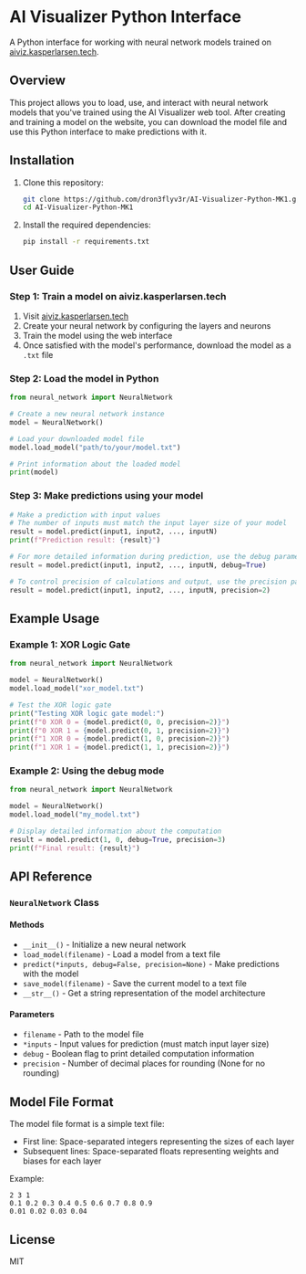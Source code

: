 # AI Visualizer Python Interface

A Python interface for working with neural network models trained on [aiviz.kasperlarsen.tech](https://aiviz.kasperlarsen.tech).

## Overview

This project allows you to load, use, and interact with neural network models that you've trained using the AI Visualizer web tool. After creating and training a model on the website, you can download the model file and use this Python interface to make predictions with it.

## Installation

1. Clone this repository:
   ```bash
   git clone https://github.com/dron3flyv3r/AI-Visualizer-Python-MK1.git
   cd AI-Visualizer-Python-MK1
   ```

2. Install the required dependencies:
   ```bash
   pip install -r requirements.txt
   ```

## User Guide

### Step 1: Train a model on aiviz.kasperlarsen.tech
1. Visit [aiviz.kasperlarsen.tech](https://aiviz.kasperlarsen.tech)
2. Create your neural network by configuring the layers and neurons
3. Train the model using the web interface
4. Once satisfied with the model's performance, download the model as a `.txt` file

### Step 2: Load the model in Python
```python
from neural_network import NeuralNetwork

# Create a new neural network instance
model = NeuralNetwork()

# Load your downloaded model file
model.load_model("path/to/your/model.txt")

# Print information about the loaded model
print(model)
```

### Step 3: Make predictions using your model
```python
# Make a prediction with input values
# The number of inputs must match the input layer size of your model
result = model.predict(input1, input2, ..., inputN)
print(f"Prediction result: {result}")

# For more detailed information during prediction, use the debug parameter
result = model.predict(input1, input2, ..., inputN, debug=True)

# To control precision of calculations and output, use the precision parameter
result = model.predict(input1, input2, ..., inputN, precision=2)
```

## Example Usage

### Example 1: XOR Logic Gate
```python
from neural_network import NeuralNetwork

model = NeuralNetwork()
model.load_model("xor_model.txt")

# Test the XOR logic gate
print("Testing XOR logic gate model:")
print(f"0 XOR 0 = {model.predict(0, 0, precision=2)}")
print(f"0 XOR 1 = {model.predict(0, 1, precision=2)}")
print(f"1 XOR 0 = {model.predict(1, 0, precision=2)}")
print(f"1 XOR 1 = {model.predict(1, 1, precision=2)}")
```

### Example 2: Using the debug mode
```python
from neural_network import NeuralNetwork

model = NeuralNetwork()
model.load_model("my_model.txt")

# Display detailed information about the computation
result = model.predict(1, 0, debug=True, precision=3)
print(f"Final result: {result}")
```

## API Reference

### `NeuralNetwork` Class

#### Methods
- `__init__()` - Initialize a new neural network
- `load_model(filename)` - Load a model from a text file
- `predict(*inputs, debug=False, precision=None)` - Make predictions with the model
- `save_model(filename)` - Save the current model to a text file
- `__str__()` - Get a string representation of the model architecture

#### Parameters
- `filename` - Path to the model file
- `*inputs` - Input values for prediction (must match input layer size)
- `debug` - Boolean flag to print detailed computation information
- `precision` - Number of decimal places for rounding (None for no rounding)

## Model File Format

The model file format is a simple text file:
- First line: Space-separated integers representing the sizes of each layer
- Subsequent lines: Space-separated floats representing weights and biases for each layer

Example:
```
2 3 1
0.1 0.2 0.3 0.4 0.5 0.6 0.7 0.8 0.9
0.01 0.02 0.03 0.04
```

## License

MIT
